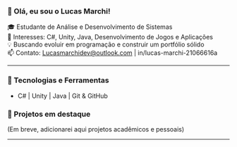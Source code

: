 ### 👋 Olá, eu sou o Lucas Marchi!

🎓 Estudante de Análise e Desenvolvimento de Sistemas  
🔧 Interesses: C#, Unity, Java, Desenvolvimento de Jogos e Aplicações  
💡 Buscando evoluir em programação e construir um portfólio sólido  
📫 Contato: Lucasmarchidev@outlook.com | in/lucas-marchi-21066616a  

---

### 🚀 Tecnologias e Ferramentas
- C# | Unity | Java | Git & GitHub

### 📂 Projetos em destaque
(Em breve, adicionarei aqui projetos acadêmicos e pessoais)

---
